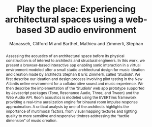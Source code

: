 ---
title: "Play the place: Experiencing architectural spaces using a web-based 3D audio environment"
abstract: "Assessing the acoustics of an architectural space before its physical construction is of interest to architects and structural engineers. In this work, we present a browser-based interactive app enabling sonic interaction in a virtual environment modeled after a small studio architectural design for music ideation and creation made by architects Stephan & Eric Zimmerli, called ‘Studiolo’. We first describe our ideation and design process involving pilot testing in the New Atlantis online environment for a collaborative sound and music experience. We then describe the implementation of the ‘Studiolo’ web app prototype supported by Javascript packages (Tone, Resonance Audio, Three, and Tween) and the Web Audio API. Room acoustics is modeled using the EVERTims framework providing a real-time auralization engine for binaural room impulse response approximation. A critical analysis by one of the architects highlights the importance of multimodal factors, from visual mapping textures and lighting quality to more sensitive and responsive timbres addressing the “tactile dimension” of music creation."
address: "Barcelona, Spain"
booktitle: "Proceedings of the International Web Audio Conference"
editor: "Joglar-Ongay, Luis and Serra, Xavier and Font, Frederic and Tovstogan, Philip and Stolfi, Ariane and A. Correya, Albin and Ramires, Antonio and Bogdanov, Dmitry and Faraldo, Angel and Favory, Xavier"
month: "July"
publisher: "UPF"
series: "WAC '21"
pages: ""
id: "2021_31"
author: "Manasseh, Clifford M and Barthet, Mathieu and Zimmerli, Stephan"
webAuthor: "Clifford M Manasseh, Mathieu Barthet, Stephan Zimmerli"
track: "Paper"
year: "2021"
tags: year2021
media: https://youtu.be/CBaFsSVrmrk
pdflink: "/_data/papers/pdf/2021/2021_31.pdf"
ISSN: "2663-5844"
---